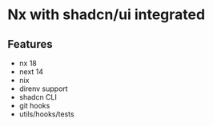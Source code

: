 # Nx with shadcn/ui integrated

## Features

- nx 18
- next 14
- nix
- direnv support
- shadcn CLI
- git hooks
- utils/hooks/tests

